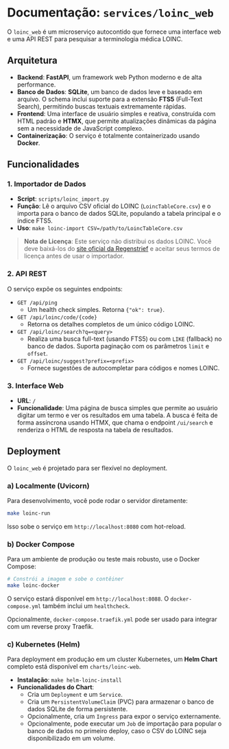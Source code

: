 # Documentação: `services/loinc_web`

O `loinc_web` é um microserviço autocontido que fornece uma interface web e uma API REST para pesquisar a terminologia médica LOINC.

## Arquitetura

- **Backend**: **FastAPI**, um framework web Python moderno e de alta performance.
- **Banco de Dados**: **SQLite**, um banco de dados leve e baseado em arquivo. O schema inclui suporte para a extensão **FTS5** (Full-Text Search), permitindo buscas textuais extremamente rápidas.
- **Frontend**: Uma interface de usuário simples e reativa, construída com HTML padrão e **HTMX**, que permite atualizações dinâmicas da página sem a necessidade de JavaScript complexo.
- **Containerização**: O serviço é totalmente containerizado usando **Docker**.

## Funcionalidades

### 1. Importador de Dados

- **Script**: `scripts/loinc_import.py`
- **Função**: Lê o arquivo CSV oficial do LOINC (`LoincTableCore.csv`) e o importa para o banco de dados SQLite, populando a tabela principal e o índice FTS5.
- **Uso**: `make loinc-import CSV=/path/to/LoincTableCore.csv`

> **Nota de Licença**: Este serviço não distribui os dados LOINC. Você deve baixá-los do [site oficial da Regenstrief](https://loinc.org/downloads/loinc/) e aceitar seus termos de licença antes de usar o importador.

### 2. API REST

O serviço expõe os seguintes endpoints:

- `GET /api/ping`
  - Um health check simples. Retorna `{"ok": true}`.
- `GET /api/loinc/code/{code}`
  - Retorna os detalhes completos de um único código LOINC.
- `GET /api/loinc/search?q=<query>`
  - Realiza uma busca full-text (usando FTS5) ou com `LIKE` (fallback) no banco de dados. Suporta paginação com os parâmetros `limit` e `offset`.
- `GET /api/loinc/suggest?prefix=<prefix>`
  - Fornece sugestões de autocompletar para códigos e nomes LOINC.

### 3. Interface Web

- **URL**: `/`
- **Funcionalidade**: Uma página de busca simples que permite ao usuário digitar um termo e ver os resultados em uma tabela. A busca é feita de forma assíncrona usando HTMX, que chama o endpoint `/ui/search` e renderiza o HTML de resposta na tabela de resultados.

## Deployment

O `loinc_web` é projetado para ser flexível no deployment.

### a) Localmente (Uvicorn)

Para desenvolvimento, você pode rodar o servidor diretamente:
```bash
make loinc-run
```
Isso sobe o serviço em `http://localhost:8080` com hot-reload.

### b) Docker Compose

Para um ambiente de produção ou teste mais robusto, use o Docker Compose:

```bash
# Constrói a imagem e sobe o contêiner
make loinc-docker
```
O serviço estará disponível em `http://localhost:8088`. O `docker-compose.yml` também inclui um `healthcheck`.

Opcionalmente, `docker-compose.traefik.yml` pode ser usado para integrar com um reverse proxy Traefik.

### c) Kubernetes (Helm)

Para deployment em produção em um cluster Kubernetes, um **Helm Chart** completo está disponível em `charts/loinc-web`.

- **Instalação**: `make helm-loinc-install`
- **Funcionalidades do Chart**:
    - Cria um `Deployment` e um `Service`.
    - Cria um `PersistentVolumeClaim` (PVC) para armazenar o banco de dados SQLite de forma persistente.
    - Opcionalmente, cria um `Ingress` para expor o serviço externamente.
    - Opcionalmente, pode executar um `Job` de importação para popular o banco de dados no primeiro deploy, caso o CSV do LOINC seja disponibilizado em um volume.
